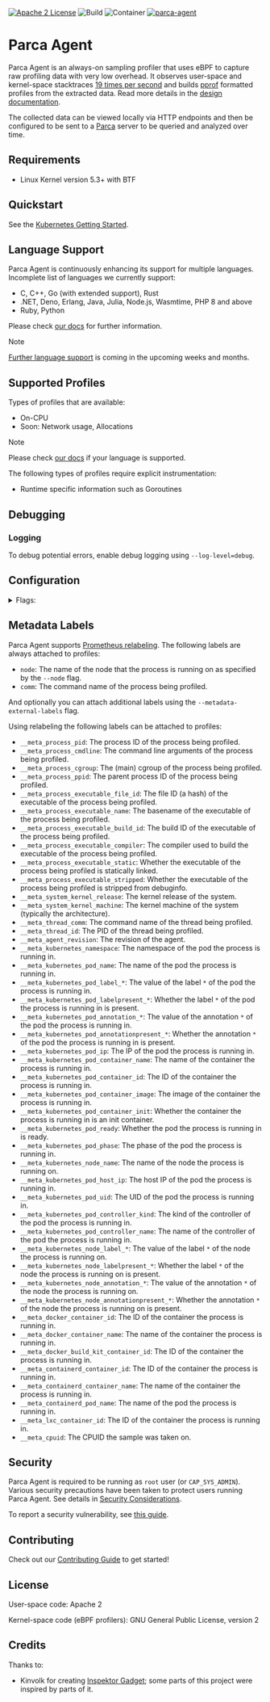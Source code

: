 [![Apache 2 License](https://img.shields.io/badge/license-Apache%202-blue.svg)](LICENSE)
![Build](https://github.com/parca-dev/parca-agent/actions/workflows/build.yml/badge.svg)
![Container](https://github.com/parca-dev/parca-agent/actions/workflows/container.yml/badge.svg)
[![parca-agent](https://snapcraft.io/parca-agent/badge.svg)](https://snapcraft.io/parca-agent)

# Parca Agent

Parca Agent is an always-on sampling profiler that uses eBPF to capture raw profiling data with very low overhead. It observes user-space and kernel-space stacktraces [19 times per second](docs/design.md#cpu-sampling-frequency) and builds [pprof](https://github.com/google/pprof) formatted profiles from the extracted data. Read more details in the [design documentation](docs/design.md).

The collected data can be viewed locally via HTTP endpoints and then be configured to be sent to a [Parca](https://github.com/parca-dev/parca) server to be queried and analyzed over time.

## Requirements

- Linux Kernel version 5.3+ with BTF

## Quickstart

See the [Kubernetes Getting Started](https://www.parca.dev/docs/kubernetes).

## Language Support

Parca Agent is continuously enhancing its support for multiple languages.
Incomplete list of languages we currently support:

- C, C++, Go (with extended support), Rust
- .NET, Deno, Erlang, Java, Julia, Node.js, Wasmtime, PHP 8 and above
- Ruby, Python

Please check [our docs](https://www.parca.dev/docs/parca-agent-language-support) for further information.

> [!NOTE]
> [Further language support](https://github.com/parca-dev/parca-agent/issues?q=is%3Aissue+is%3Aopen+label%3Afeature%2Flanguage-support) is coming in the upcoming weeks and months.

## Supported Profiles

Types of profiles that are available:

- On-CPU
- Soon: Network usage, Allocations

> [!NOTE]
> Please check [our docs](https://www.parca.dev/docs/parca-agent-language-support) if your language is supported.

The following types of profiles require explicit instrumentation:

- Runtime specific information such as Goroutines

## Debugging

### Logging

To debug potential errors, enable debug logging using `--log-level=debug`.

## Configuration

<details><summary>Flags:</summary>
<p>

[embedmd]:# (dist/help.txt)
```txt
Usage: parca-agent

Flags:
  -h, --help                       Show context-sensitive help.
      --log-level="info"           Log level.
      --log-format="logfmt"        Configure if structured logging as JSON or as
                                   logfmt
      --http-address="127.0.0.1:7071"
                                   Address to bind HTTP server to.
      --version                    Show application version.
      --node="hostname"           The name of the node that the process is
                                   running on. If on Kubernetes, this must match
                                   the Kubernetes node name.
      --config-path=""             Path to config file.
      --memlock-rlimit=0           The value for the maximum number of bytes
                                   of memory that may be locked into RAM. It is
                                   used to ensure the agent can lock memory for
                                   eBPF maps. 0 means no limit.
      --mutex-profile-fraction=0
                                   Fraction of mutex profile samples to collect.
      --block-profile-rate=0       Sample rate for block profile.
      --profiling-duration=10s     The agent profiling duration to use. Leave
                                   this empty to use the defaults.
      --profiling-cpu-sampling-frequency=19
                                   The frequency at which profiling data is
                                   collected, e.g., 19 samples per second.
      --profiling-perf-event-buffer-poll-interval=250ms
                                   The interval at which the perf event buffer
                                   is polled for new events.
      --profiling-perf-event-buffer-processing-interval=100ms
                                   The interval at which the perf event buffer
                                   is processed.
      --profiling-perf-event-buffer-worker-count=4
                                   The number of workers that process the perf
                                   event buffer.
      --metadata-external-labels=KEY=VALUE;...
                                   Label(s) to attach to all profiles.
      --metadata-container-runtime-socket-path=STRING
                                   The filesystem path to the container runtimes
                                   socket. Leave this empty to use the defaults.
      --metadata-disable-caching
                                   Disable caching of metadata.
      --local-store-directory=STRING
                                   The local directory to store the profiling
                                   data.
      --remote-store-address=STRING
                                   gRPC address to send profiles and symbols to.
      --remote-store-bearer-token=STRING
                                   Bearer token to authenticate with store
                                   ($PARCA_BEARER_TOKEN).
      --remote-store-bearer-token-file=STRING
                                   File to read bearer token from to
                                   authenticate with store.
      --remote-store-insecure      Send gRPC requests via plaintext instead of
                                   TLS.
      --remote-store-insecure-skip-verify
                                   Skip TLS certificate verification.
      --remote-store-batch-write-interval=10s
                                   Interval between batch remote client writes.
                                   Leave this empty to use the default value of
                                   10s.
      --remote-store-rpc-logging-enable
                                   Enable gRPC logging.
      --remote-store-rpc-unary-timeout=5m
                                   Maximum timeout window for unary gRPC
                                   requests including retries.
      --debuginfo-directories=/usr/lib/debug,...
                                   Ordered list of local directories to search
                                   for debuginfo files.
      --debuginfo-temp-dir="/tmp"
                                   The local directory path to store the interim
                                   debuginfo files.
      --debuginfo-strip            Only upload information needed for
                                   symbolization. If false the exact binary the
                                   agent sees will be uploaded unmodified.
      --debuginfo-compress         Compress debuginfo files' DWARF sections
                                   before uploading.
      --debuginfo-upload-disable
                                   Disable debuginfo collection and upload.
      --debuginfo-upload-max-parallel=25
                                   The maximum number of debuginfo upload
                                   requests to make in parallel.
      --debuginfo-upload-timeout-duration=2m
                                   The timeout duration to cancel upload
                                   requests.
      --debuginfo-upload-cache-duration=5m
                                   The duration to cache debuginfo upload
                                   responses for.
      --debuginfo-disable-caching
                                   Disable caching of debuginfo.
      --symbolizer-jit-disable     Disable JIT symbolization.
      --otlp-address=STRING        The endpoint to send OTLP traces to.
      --otlp-exporter="grpc"       The OTLP exporter to use.
      --object-file-pool-eviction-policy="lru"
                                   The eviction policy to use for the object
                                   file pool.
      --object-file-pool-size=100
                                   The maximum number of object files to keep in
                                   the pool. This is used to avoid re-reading
                                   object files from disk. It keeps FDs open,
                                   so it should be kept in sync with ulimits.
                                   0 means no limit.
      --dwarf-unwinding-disable    Do not unwind using .eh_frame information.
      --dwarf-unwinding-mixed      Unwind using .eh_frame information and frame
                                   pointers.
      --python-unwinding-disable
                                   Disable Python unwinder.
      --ruby-unwinding-disable     Disable Ruby unwinder.
      --analytics-opt-out          Opt out of sending anonymous usage
                                   statistics.
      --telemetry-disable-panic-reporting

      --telemetry-stderr-buffer-size-kb=4096

      --bpf-verbose-logging        Enable verbose BPF logging.
      --bpf-events-buffer-size=8192
                                   Size in pages of the events buffer.
      --verbose-bpf-logging        [deprecated] Use --bpf-verbose-logging.
                                   Enable verbose BPF logging.
```

</p>
</details>

## Metadata Labels

Parca Agent supports [Prometheus relabeling](https://prometheus.io/docs/prometheus/latest/configuration/configuration/#relabel_config). The following labels are always attached to profiles:

* `node`: The name of the node that the process is running on as specified by the `--node` flag.
* `comm`: The command name of the process being profiled.

And optionally you can attach additional labels using the `--metadata-external-labels` flag.

Using relabeling the following labels can be attached to profiles:

* `__meta_process_pid`: The process ID of the process being profiled.
* `__meta_process_cmdline`: The command line arguments of the process being profiled.
* `__meta_process_cgroup`: The (main) cgroup of the process being profiled.
* `__meta_process_ppid`: The parent process ID of the process being profiled.
* `__meta_process_executable_file_id`: The file ID (a hash) of the executable of the process being profiled.
* `__meta_process_executable_name`: The basename of the executable of the process being profiled.
* `__meta_process_executable_build_id`: The build ID of the executable of the process being profiled.
* `__meta_process_executable_compiler`: The compiler used to build the executable of the process being profiled.
* `__meta_process_executable_static`: Whether the executable of the process being profiled is statically linked.
* `__meta_process_executable_stripped`: Whether the executable of the process being profiled is stripped from debuginfo.
* `__meta_system_kernel_release`: The kernel release of the system.
* `__meta_system_kernel_machine`: The kernel machine of the system (typically the architecture).
* `__meta_thread_comm`: The command name of the thread being profiled.
* `__meta_thread_id`: The PID of the thread being profiled.
* `__meta_agent_revision`: The revision of the agent.
* `__meta_kubernetes_namespace`: The namespace of the pod the process is running in.
* `__meta_kubernetes_pod_name`: The name of the pod the process is running in.
* `__meta_kubernetes_pod_label_*`: The value of the label `*` of the pod the process is running in.
* `__meta_kubernetes_pod_labelpresent_*`: Whether the label `*` of the pod the process is running in is present.
* `__meta_kubernetes_pod_annotation_*`: The value of the annotation `*` of the pod the process is running in.
* `__meta_kubernetes_pod_annotationpresent_*`: Whether the annotation `*` of the pod the process is running in is present.
* `__meta_kubernetes_pod_ip`: The IP of the pod the process is running in.
* `__meta_kubernetes_pod_container_name`: The name of the container the process is running in.
* `__meta_kubernetes_pod_container_id`: The ID of the container the process is running in.
* `__meta_kubernetes_pod_container_image`: The image of the container the process is running in.
* `__meta_kubernetes_pod_container_init`: Whether the container the process is running in is an init container.
* `__meta_kubernetes_pod_ready`: Whether the pod the process is running in is ready.
* `__meta_kubernetes_pod_phase`: The phase of the pod the process is running in.
* `__meta_kubernetes_node_name`: The name of the node the process is running on.
* `__meta_kubernetes_pod_host_ip`: The host IP of the pod the process is running in.
* `__meta_kubernetes_pod_uid`: The UID of the pod the process is running in.
* `__meta_kubernetes_pod_controller_kind`: The kind of the controller of the pod the process is running in.
* `__meta_kubernetes_pod_controller_name`: The name of the controller of the pod the process is running in.
* `__meta_kubernetes_node_label_*`: The value of the label `*` of the node the process is running on.
* `__meta_kubernetes_node_labelpresent_*`: Whether the label `*` of the node the process is running on is present.
* `__meta_kubernetes_node_annotation_*`: The value of the annotation `*` of the node the process is running on.
* `__meta_kubernetes_node_annotationpresent_*`: Whether the annotation `*` of the node the process is running on is present.
* `__meta_docker_container_id`: The ID of the container the process is running in.
* `__meta_docker_container_name`: The name of the container the process is running in.
* `__meta_docker_build_kit_container_id`: The ID of the container the process is running in.
* `__meta_containerd_container_id`: The ID of the container the process is running in.
* `__meta_containerd_container_name`: The name of the container the process is running in.
* `__meta_containerd_pod_name`: The name of the pod the process is running in.
* `__meta_lxc_container_id`: The ID of the container the process is running in.
* `__meta_cpuid`: The CPUID the sample was taken on.

## Security

Parca Agent is required to be running as `root` user (or `CAP_SYS_ADMIN`). Various security precautions have been taken to protect users running Parca Agent. See details in [Security Considerations](./docs/security.md).

To report a security vulnerability, see [this guide](./docs/security.md#Report-Security-Vulnerabilities).

## Contributing

Check out our [Contributing Guide](CONTRIBUTING.md) to get started!

## License

User-space code: Apache 2

Kernel-space code (eBPF profilers): GNU General Public License, version 2

## Credits

Thanks to:

- Kinvolk for creating [Inspektor Gadget](https://github.com/kinvolk/inspektor-gadget); some parts of this project were inspired by parts of it.
